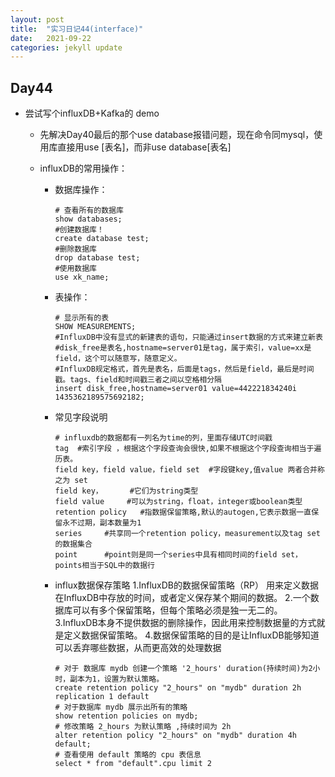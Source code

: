 ```yaml
---
layout: post
title:  "实习日记44(interface)"
date:   2021-09-22
categories: jekyll update
---
```


## Day44

- 尝试写个influxDB+Kafka的 demo

  - 先解决Day40最后的那个use database报错问题，现在命令同mysql，使用库直接用use [表名]，而非use database[表名]

  - influxDB的常用操作：

    - 数据库操作：

      ```
      # 查看所有的数据库
      show databases;
      #创建数据库！
      create database test;
      #删除数据库
      drop database test;
      #使用数据库
      use xk_name;
      ```

    - 表操作：

      ```
      # 显示所有的表
      SHOW MEASUREMENTS;
      #InfluxDB中没有显式的新建表的语句，只能通过insert数据的方式来建立新表
      #disk_free是表名,hostname=server01是tag，属于索引，value=xx是field，这个可以随意写，随意定义。
      #InfluxDB规定格式，首先是表名，后面是tags，然后是field，最后是时间戳。tags、field和时间戳三者之间以空格相分隔
      insert disk_free,hostname=server01 value=442221834240i 1435362189575692182;
      ```

    - 常见字段说明

      ```
      # influxdb的数据都有一列名为time的列，里面存储UTC时间戳
      tag  #索引字段 ，根据这个字段查询会很快,如果不根据这个字段查询相当于遍历表。
      field key，field value，field set  #字段键key,值value 两者合并称之为 set
      field key，      #它们为string类型
      field value     #可以为string，float，integer或boolean类型
      retention policy   #指数据保留策略,默认的autogen,它表示数据一直保留永不过期，副本数量为1
      series     #共享同一个retention policy，measurement以及tag set的数据集合
      point      #point则是同一个series中具有相同时间的field set，points相当于SQL中的数据行
      ```

    - influx数据保存策略
      1.InfluxDB的数据保留策略（RP） 用来定义数据在InfluxDB中存放的时间，或者定义保存某个期间的数据。
      2.一个数据库可以有多个保留策略，但每个策略必须是独一无二的。
      3.InfluxDB本身不提供数据的删除操作，因此用来控制数据量的方式就是定义数据保留策略。
      4.数据保留策略的目的是让InfluxDB能够知道可以丢弃哪些数据，从而更高效的处理数据
      
      ```
      # 对于 数据库 mydb 创建一个策略 '2_hours' duration(持续时间)为2小时，副本为1，设置为默认策略。
      create retention policy "2_hours" on "mydb" duration 2h replication 1 default
      # 对于数据库 mydb 展示出所有的策略
      show retention policies on mydb;
      # 修改策略 2_hours 为默认策略 ,持续时间为 2h
      alter retention policy "2_hours" on "mydb" duration 4h default;
      # 查看使用 default 策略的 cpu 表信息
      select * from "default".cpu limit 2
      ```
      
      

